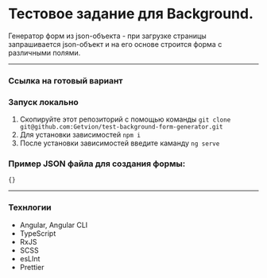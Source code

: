 # Тестовое задание для Background.

Генератор форм из json-объекта - при загрузке страницы запрашивается json-объект и на его основе строится форма с различными полями.

---

### Ссылка на готовый вариант

### Запуск локально

1. Скопируйте этот репозиторий с помощью команды `git clone git@github.com:Getvion/test-background-form-generator.git`
2. Для установки зависимостей `npm i`
3. После установки зависимостей введите каманду `ng serve`

### Пример JSON файла для создания формы:

```
{}
```

---

### Технлогии

- Angular, Angular CLI
- TypeScript
- RxJS
- SCSS
- esLInt
- Prettier
